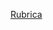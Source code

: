 [Rubrica](https://alumnosuady-my.sharepoint.com/:x:/g/personal/a23216393_alumnos_uady_mx/EWtL6jX-k7REntDV5dJsn9YBIyGvTu4o-bs89Y12Y3DDtQ?e=pGpSGc)
